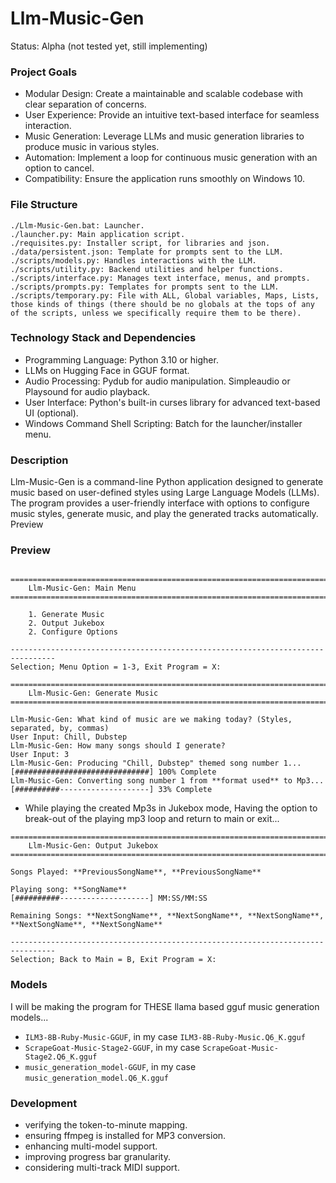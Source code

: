 # Llm-Music-Gen
Status: Alpha (not tested yet, still implementing)

### Project Goals
- Modular Design: Create a maintainable and scalable codebase with clear separation of concerns.
- User Experience: Provide an intuitive text-based interface for seamless interaction.
- Music Generation: Leverage LLMs and music generation libraries to produce music in various styles.
- Automation: Implement a loop for continuous music generation with an option to cancel.
- Compatibility: Ensure the application runs smoothly on Windows 10.

### File Structure
```
./Llm-Music-Gen.bat: Launcher.
./launcher.py: Main application script.
./requisites.py: Installer script, for libraries and json. 
./data/persistent.json: Template for prompts sent to the LLM.
./scripts/models.py: Handles interactions with the LLM.
./scripts/utility.py: Backend utilities and helper functions.
./scripts/interface.py: Manages text interface, menus, and prompts.
./scripts/prompts.py: Templates for prompts sent to the LLM.
./scripts/temporary.py: File with ALL, Global variables, Maps, Lists, those kinds of things (there should be no globals at the tops of any of the scripts, unless we specifically require them to be there).
```

### Technology Stack and Dependencies
- Programming Language: Python 3.10 or higher.
- LLMs on Hugging Face in GGUF format.
- Audio Processing: Pydub for audio manipulation. Simpleaudio or Playsound for audio playback.
- User Interface: Python's built-in curses library for advanced text-based UI (optional).
- Windows Command Shell Scripting: Batch for the launcher/installer menu.

### Description
Llm-Music-Gen is a command-line Python application designed to generate music based on user-defined styles using Large Language Models (LLMs). The program provides a user-friendly interface with options to configure music styles, generate music, and play the generated tracks automatically.
Preview

### Preview
```

================================================================================
    Llm-Music-Gen: Main Menu
================================================================================

    1. Generate Music
    2. Output Jukebox
    2. Configure Options

--------------------------------------------------------------------------------
Selection; Menu Option = 1-3, Exit Program = X:
```

```
================================================================================
    Llm-Music-Gen: Generate Music
================================================================================

Llm-Music-Gen: What kind of music are we making today? (Styles, separated, by, commas)
User Input: Chill, Dubstep
Llm-Music-Gen: How many songs should I generate?
User Input: 3
Llm-Music-Gen: Producing "Chill, Dubstep" themed song number 1...
[##############################] 100% Complete
Llm-Music-Gen: Converting song number 1 from **format used** to Mp3...
[##########--------------------] 33% Complete

```
- While playing the created Mp3s in Jukebox mode, Having the option to break-out of the playing mp3 loop and return to main or exit...
```
================================================================================
    Llm-Music-Gen: Output Jukebox
================================================================================

Songs Played: **PreviousSongName**, **PreviousSongName**

Playing song: **SongName**
[##########--------------------] MM:SS/MM:SS

Remaining Songs: **NextSongName**, **NextSongName**, **NextSongName**, **NextSongName**, **NextSongName**

--------------------------------------------------------------------------------
Selection; Back to Main = B, Exit Program = X:
```

### Models
I will be making the program for THESE llama based gguf music generation models...
- `ILM3-8B-Ruby-Music-GGUF`, in my case `ILM3-8B-Ruby-Music.Q6_K.gguf`
- `ScrapeGoat-Music-Stage2-GGUF`, in my case `ScrapeGoat-Music-Stage2.Q6_K.gguf`
- `music_generation_model-GGUF`, in my case `music_generation_model.Q6_K.gguf`

### Development
- verifying the token-to-minute mapping.
- ensuring ffmpeg is installed for MP3 conversion.
- enhancing multi-model support.
- improving progress bar granularity. 
- considering multi-track MIDI support.
